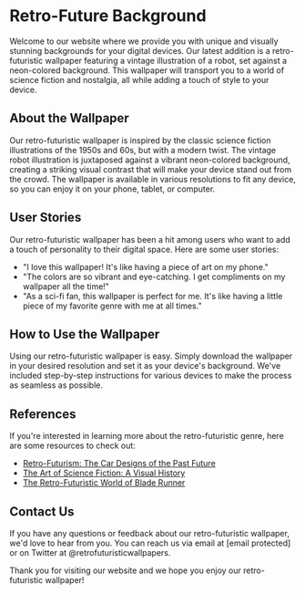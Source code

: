 <!--font:Orbitron-->

# Retro-Future Background

Welcome to our website where we provide you with unique and visually stunning backgrounds for your digital devices. Our latest addition is a retro-futuristic wallpaper featuring a vintage illustration of a robot, set against a neon-colored background. This wallpaper will transport you to a world of science fiction and nostalgia, all while adding a touch of style to your device.

## About the Wallpaper

Our retro-futuristic wallpaper is inspired by the classic science fiction illustrations of the 1950s and 60s, but with a modern twist. The vintage robot illustration is juxtaposed against a vibrant neon-colored background, creating a striking visual contrast that will make your device stand out from the crowd. The wallpaper is available in various resolutions to fit any device, so you can enjoy it on your phone, tablet, or computer.

## User Stories

Our retro-futuristic wallpaper has been a hit among users who want to add a touch of personality to their digital space. Here are some user stories:

- "I love this wallpaper! It's like having a piece of art on my phone."
- "The colors are so vibrant and eye-catching. I get compliments on my wallpaper all the time!"
- "As a sci-fi fan, this wallpaper is perfect for me. It's like having a little piece of my favorite genre with me at all times."

## How to Use the Wallpaper

Using our retro-futuristic wallpaper is easy. Simply download the wallpaper in your desired resolution and set it as your device's background. We've included step-by-step instructions for various devices to make the process as seamless as possible.

## References

If you're interested in learning more about the retro-futuristic genre, here are some resources to check out:

- [Retro-Futurism: The Car Designs of the Past Future](#)
- [The Art of Science Fiction: A Visual History](#)
- [The Retro-Futuristic World of Blade Runner](#)

## Contact Us

If you have any questions or feedback about our retro-futuristic wallpaper, we'd love to hear from you. You can reach us via email at [email protected] or on Twitter at @retrofuturisticwallpapers.

Thank you for visiting our website and we hope you enjoy our retro-futuristic wallpaper!

<!--

Write me content for website with wallpaper which alt text is:

"A retro-futuristic wallpaper featuring a vintage illustration of a robot, set against a neon-colored background."

The name/title of the page should not be 1:1 copy of the alt text but rather a real content of the website which is using this wallpaper.

- Use markdown format 
- Start with heading
- Heading should be short and concise
- The content should look like a real website 
- The website should not be about the wallpaper, wallpaper is just a related background
- Heading should be contain work "wallpaper" or "background"
- Include real sections like references, contact, user stories, etc. use things relevant to the page purpose.
- Feel free to use structure like headings, bullets, numbering, blockquotes, paragraphs, horizontal lines, etc.
- You can use formatting like bold or _italic_
- You can include UTF-8 emojis
- Links should be only #hash anchors (and you can refer to the document itself)
- Do not include images


---


# The Future is Now: A Retro-Futuristic Background for Your Digital Space

Welcome to our website where we provide you with unique and visually stunning backgrounds for your digital devices. Our latest addition is a retro-futuristic wallpaper featuring a vintage illustration of a robot, set against a neon-colored background. This wallpaper will transport you to a world of science fiction and nostalgia, all while adding a touch of style to your device.

## About the Wallpaper

Our retro-futuristic wallpaper is inspired by the classic science fiction illustrations of the 1950s and 60s, but with a modern twist. The vintage robot illustration is juxtaposed against a vibrant neon-colored background, creating a striking visual contrast that will make your device stand out from the crowd. The wallpaper is available in various resolutions to fit any device, so you can enjoy it on your phone, tablet, or computer.

## User Stories

Our retro-futuristic wallpaper has been a hit among users who want to add a touch of personality to their digital space. Here are some user stories:

- "I love this wallpaper! It's like having a piece of art on my phone."
- "The colors are so vibrant and eye-catching. I get compliments on my wallpaper all the time!"
- "As a sci-fi fan, this wallpaper is perfect for me. It's like having a little piece of my favorite genre with me at all times."

## How to Use the Wallpaper

Using our retro-futuristic wallpaper is easy. Simply download the wallpaper in your desired resolution and set it as your device's background. We've included step-by-step instructions for various devices to make the process as seamless as possible.

## References

If you're interested in learning more about the retro-futuristic genre, here are some resources to check out:

- [Retro-Futurism: The Car Designs of the Past Future](#)
- [The Art of Science Fiction: A Visual History](#)
- [The Retro-Futuristic World of Blade Runner](#)

## Contact Us

If you have any questions or feedback about our retro-futuristic wallpaper, we'd love to hear from you. You can reach us via email at [email protected] or on Twitter at @retrofuturisticwallpapers.

Thank you for visiting our website and we hope you enjoy our retro-futuristic wallpaper!

-->
